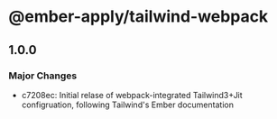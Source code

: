 # @ember-apply/tailwind-webpack

## 1.0.0

### Major Changes

- c7208ec: Initial relase of webpack-integrated Tailwind3+Jit configruation, following Tailwind's Ember documentation
